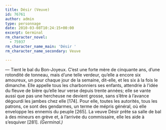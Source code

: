 ```yaml
---
title: Désir (Veuve)
id: 76761
author: admin
type: personnage
date: 2010-03-08T10:24:15+00:00
excerpt: Germinal
rm_character_novel:
  - 75937
rm_character_name_main: 'Désir '
rm_character_name_secondary: Veuve

---
```

— Tient le bal du Bon-Joyeux. C&rsquo;est une forte mère de cinquante ans, d&rsquo;une rotondité de tonneau, mais d&rsquo;une telle verdeur, qu&rsquo;elle a encore six amoureux, un pour chaque jour de la semaine, dit-elle, et les six à la fois le dimanche. Elle appelle tous les charbonniers ses enfants, attendrie à l&rsquo;idée du fleuve de bière qu&rsquo;elle leur verse depuis trente années; elle se vante aussi que pas une hercheuse ne devient grosse, sans s&rsquo;être à l&rsquo;avance dégourdi les jambes chez elle [174]. Pour elle, toutes les autorités, tous les patrons, ce sont des gendarmes, un terme de mépris général, où elle enveloppe les ennemis du peuple [265]. La veuve Désir prête sa salle de bal à des mineurs en grève et, à l&rsquo;arrivée du commissaire, elle les aide à s&rsquo;esquiver [281]. _(Germinal.)_